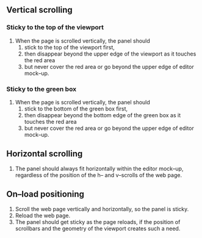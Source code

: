 ## Vertical scrolling

### Sticky to the top of the viewport

1. When the page is scrolled vertically, the panel should
	1. stick to the top of the viewport first,
	1. then disappear beyond the upper edge of the viewport as it touches the red area
	1. but never cover the red area or go beyond the upper edge of editor mock–up.

### Sticky to the green box

1. When the page is scrolled vertically, the panel should
	1. stick to the bottom of the green box first,
	1. then disappear beyond the bottom edge of the green box as it touches the red area
	1. but never cover the red area or go beyond the upper edge of editor mock–up.

## Horizontal scrolling

1. The panel should always fit horizontally within the editor mock–up, regardless of the position of the h– and v–scrolls of the web page.

## On–load positioning

1. Scroll the web page vertically and horizontally, so the panel is sticky.
1. Reload the web page.
1. The panel should get sticky as the page reloads, if the position of scrollbars and the geometry of the viewport creates such a need.
